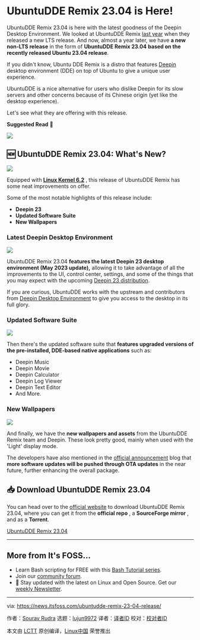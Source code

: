 [#]: subject: "UbuntuDDE Remix 23.04 is Here!"
[#]: via: "https://news.itsfoss.com/ubuntudde-remix-23-04-release/"
[#]: author: "Sourav Rudra https://news.itsfoss.com/author/sourav/"
[#]: collector: "lujun9972"
[#]: translator: " "
[#]: reviewer: " "
[#]: publisher: " "
[#]: url: " "

UbuntuDDE Remix 23.04 is Here!
======
UbuntuDDE Remix 23.04 is here with the latest goodness of the Deepin
Desktop Environment.
We looked at UbuntuDDE Remix [last year][1] when they released a new LTS release. And now, almost a year later, we have **a new non-LTS release** in the form of **UbuntuDDE Remix 23.04** **based on the recently released Ubuntu 23.04 release**.

If you didn't know, Ubuntu DDE Remix is a distro that features [Deepin][2] desktop environment (DDE) on top of Ubuntu to give a unique user experience.

UbuntuDDE is a nice alternative for users who dislike Deepin for its slow servers and other concerns because of its Chinese origin (yet like the desktop experience).

Let's see what they are offering with this release.

**Suggested Read** 📖

![][3]

## 🆕 UbuntuDDE Remix 23.04: What's New?

![][4]

Equipped with **[Linux Kernel 6.2][5]** , this release of UbuntuDDE Remix has some neat improvements on offer.

Some of the most notable highlights of this release include:

  * **Deepin 23**
  * **Updated Software Suite**
  * **New Wallpapers**



### Latest Deepin Desktop Environment

![][6]

UbuntuDDE Remix 23.04 **features the latest Deepin 23 desktop environment (May 2023 update),** allowing it to take advantage of all the improvements to the UI, control center, settings, and some of the things that you may expect with the upcoming [Deepin 23 distribution][7].

If you are curious, UbuntuDDE works with the upstream and contributors from [Deepin Desktop Environment][8] to give you access to the desktop in its full glory.

### Updated Software Suite

![][9]

Then there's the updated software suite that **features upgraded versions of the pre-installed, DDE-based native applications** such as:

  * Deepin Music
  * Deepin Movie
  * Deepin Calculator
  * Deepin Log Viewer
  * Deepin Text Editor
  * And More.



### New Wallpapers

![][10]

And finally, we have the **new wallpapers and assets** from the UbuntuDDE Remix team and Deepin. These look pretty good, mainly when used with the 'Light' display mode.

The developers have also mentioned in the [official announcement][11] blog that **more software updates will be pushed through OTA updates** in the near future, further enhancing the overall package.

## 📥 Download UbuntuDDE Remix 23.04

You can head over to the [official website][12] to download UbuntuDDE Remix 23.04, where you can get it from the **official repo** , a **SourceForge mirror** , and as a **Torrent**.

[UbuntuDDE Remix 23.04][12]

* * *

## More from It's FOSS...

  * Learn Bash scripting for FREE with this [Bash Tutorial series][13].
  * Join our [community forum][14].
  * 📩 Stay updated with the latest on Linux and Open Source. Get our [weekly Newsletter][15].



--------------------------------------------------------------------------------

via: https://news.itsfoss.com/ubuntudde-remix-23-04-release/

作者：[Sourav Rudra][a]
选题：[lujun9972][b]
译者：[译者ID](https://github.com/译者ID)
校对：[校对者ID](https://github.com/校对者ID)

本文由 [LCTT](https://github.com/LCTT/TranslateProject) 原创编译，[Linux中国](https://linux.cn/) 荣誉推出

[a]: https://news.itsfoss.com/author/sourav/
[b]: https://github.com/lujun9972
[1]: https://news.itsfoss.com/ubuntudde-remix-22-04-released/
[2]: https://www.deepin.org/index/en?ref=news.itsfoss.com
[3]: https://news.itsfoss.com/content/images/size/w256h256/2022/08/android-chrome-192x192.png
[4]: https://news.itsfoss.com/content/images/2023/08/UbuntuDDE_23.04_1.jpg
[5]: https://news.itsfoss.com/linux-kernel-6-2-release/
[6]: https://news.itsfoss.com/content/images/2023/08/UbuntuDDE_23.04_2.jpg
[7]: https://news.itsfoss.com/deepin-23/
[8]: https://github.com/linuxdeepin/dde?ref=news.itsfoss.com
[9]: https://news.itsfoss.com/content/images/2023/08/UbuntuDDE_23.04_3.jpg
[10]: https://news.itsfoss.com/content/images/2023/08/UbuntuDDE_23.04_4.jpg
[11]: https://ubuntudde.com/blog/ubuntudde-remix-23-04-lunar-release-note/?ref=news.itsfoss.com
[12]: https://ubuntudde.com/download/?ref=news.itsfoss.com
[13]: https://linuxhandbook.com/tag/bash-beginner/
[14]: https://itsfoss.community/
[15]: https://itsfoss.com/newsletter/
